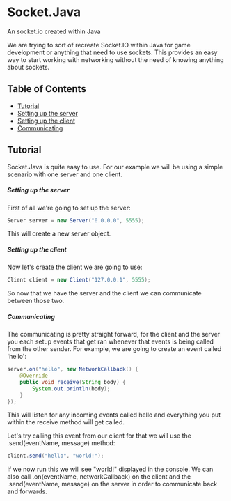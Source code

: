 # Socket.Java
An socket.io created within Java

We are trying to sort of recreate Socket.IO within Java for game development or anything that need to use sockets.
This provides an easy way to start working with networking without the need of knowing anything about sockets.

## Table of Contents
* [Tutorial](#tutorial)
* [Setting up the server](#setting-up-the-server) 
* [Setting up the client](#setting-up-the-client)
* [Communicating](#communicating)

## Tutorial

Socket.Java is quite easy to use. For our example we will be using a simple scenario with one server and one client.

##### Setting up the server

First of all we're going to set up the server:
```java
Server server = new Server("0.0.0.0", 5555);
```
This will create a new server object.

##### Setting up the client

Now let's create the client we are going to use:
```java
Client client = new Client("127.0.0.1", 5555);
```

So now that we have the server and the client we can communicate between those two.

##### Communicating

The communicating is pretty straight forward, for the client and the server you each setup events that get ran whenever that events is being called from the other sender.
For example, we are going to create an event called 'hello':
```java
server.on("hello", new NetworkCallback() {
	@Override
	public void receive(String body) {
		System.out.println(body);
	}
});
```
This will listen for any incoming events called hello and everything you put within the receive method will get called.

Let's try calling this event from our client for that we will use the .send(eventName, message) method:
```java
client.send("hello", "world!");
```

If we now run this we will see "world!" displayed in the console.
We can also call .on(eventName, networkCallback) on the client and the .send(eventName, message) on the server in order to communicate back and forwards.
